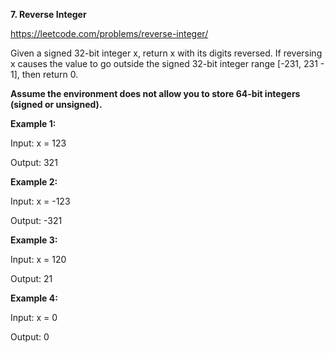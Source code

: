 **7. Reverse Integer**

https://leetcode.com/problems/reverse-integer/

Given a signed 32-bit integer x, return x with its digits reversed. If reversing x causes the value to go outside the signed 32-bit integer range [-231, 231 - 1], then return 0.

**Assume the environment does not allow you to store 64-bit integers (signed or unsigned).**

**Example 1:**

Input: x = 123

Output: 321

**Example 2:**

Input: x = -123

Output: -321

**Example 3:**

Input: x = 120

Output: 21

**Example 4:**

Input: x = 0

Output: 0
